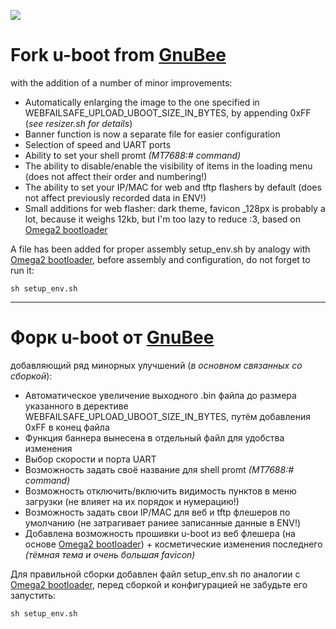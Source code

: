 ![](https://sun9-77.userapi.com/impg/Zy3-9mtL76ypF2m_bw5Egx9JarCQp3XFoC0gtw/E33zoVNm92s.jpg?size=1007x730&quality=96&sign=056a6779c34ab1f8953afca0021f2f87&type=album)

# Fork u-boot from [GnuBee](https://github.com/gnubee-git/GnuBee-MT76x8-uboot) 
with the addition of a number of minor improvements:

- Automatically enlarging the image to the one specified in WEBFAILSAFE_UPLOAD_UBOOT_SIZE_IN_BYTES, by appending 0xFF (_see resizer.sh for details_)
- Banner function is now a separate file for easier configuration
- Selection of speed and UART ports
- Ability to set your shell promt  _(MT7688:# command)_
- The ability to disable/enable the visibility of items in the loading menu (does not affect their order and numbering!)
- The ability to set your IP/MAC for web and tftp flashers by default (does not affect previously recorded data in ENV!)
- Small additions for web flasher: dark theme, favicon _128px is probably a lot, because it weighs 12kb, but I'm too lazy to reduce :3, based on [Omega2 bootloader](https://github.com/OnionIoT/omega2-bootloader/tree/master/httpd/vendors/onion)

A file has been added for proper assembly setup_env.sh by analogy with [Omega2 bootloader](https://github.com/OnionIoT/omega2-bootloader), before assembly and configuration, do not forget to run it:

```
sh setup_env.sh
```

----------------------------------

# Форк u-boot от [GnuBee](https://github.com/gnubee-git/GnuBee-MT76x8-uboot) 
добавляющий ряд минорных улучшений (_в основном связанных со сборкой_):

- Автоматическое увеличение выходного .bin файла до размера указанного в дерективе WEBFAILSAFE_UPLOAD_UBOOT_SIZE_IN_BYTES, путём добавления 0xFF в конец файла
- Функция баннера вынесена в отдельный файл для удобства изменения
- Выбор скорости и порта UART
- Возможность задать своё название для shell promt _(MT7688:# command)_
- Возможность отключить/включить видимость пунктов в меню загрузки (не влияет на их порядок и нумерацию!)
- Возможность задать свои IP/MAC для веб и tftp флешеров по умолчанию (не затрагивает раниее записанные данные в ENV!)
- Добавлена возможность прошивки u-boot из веб флешера (на основе [Omega2 bootloader](https://github.com/OnionIoT/omega2-bootloader/tree/master/httpd/vendors/onion)) + косметические изменения последнего _(тёмная тема и очень большая favicon)_

Для правильной сборки добавлен файл setup_env.sh по аналогии с [Omega2 bootloader](https://github.com/OnionIoT/omega2-bootloader), перед сборкой и конфигурацией не забудьте его запустить:

```
sh setup_env.sh
```
